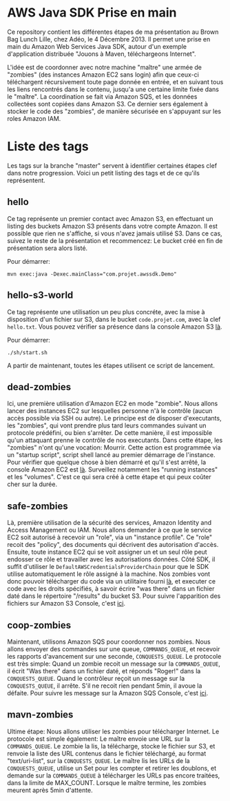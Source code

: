 AWS Java SDK Prise en main
===

Ce repository contient les différentes étapes de ma présentation au Brown Bag Lunch Lille, chez Adéo, le 4 Décembre 2013. Il permet une prise en main du Amazon Web Services Java SDK, autour d'un exemple d'application distribuée "Jouons à Maven, téléchargeons Internet".

L'idée est de coordonner avec notre machine "maître" une armée de "zombies" (des instances Amazon EC2 sans login) afin que ceux-ci téléchargent récursivement toute page donnée en entrée, et en suivant tous les liens rencontrés dans le contenu, jusqu'a une certaine limite fixée dans le "maître". La coordination se fait via Amazon SQS, et les données collectées sont copiées dans Amazon S3. Ce dernier sers également à stocker le code des "zombies", de manière sécurisée en s'appuyant sur les roles Amazon IAM.

Liste des tags
===

Les tags sur la branche "master" servent à identifier certaines étapes clef dans notre progression. Voici un petit listing des tags et de ce qu'ils représentent.

hello
---

Ce tag représente un premier contact avec Amazon S3, en effectuant un listing des buckets Amazon S3 présents dans votre compte Amazon. Il est possible que rien ne s'affiche, si vous n'avez jamais utilisé S3. Dans ce cas, suivez le reste de la présentation et recommencez: Le bucket créé en fin de présentation sera alors listé.

Pour démarrer:

    mvn exec:java -Dexec.mainClass="com.projet.awssdk.Demo"

hello-s3-world
---

Ce tag représente une utilisation un peu plus concréte, avec la mise à disposition d'un fichier sur S3, dans le bucket `code.projet.com`, avec la clef `hello.txt`. Vous pouvez vérifier sa présence dans la console Amazon S3 [là](https://console.aws.amazon.com/s3/home?region=eu-west-1).

Pour démarrer:

    ./sh/start.sh

A partir de maintenant, toutes les étapes utilisent ce script de lancement.

dead-zombies
---

Ici, une première utilisation d'Amazon EC2 en mode "zombie". Nous allons lancer des instances EC2 sur lesquelles personne n'à le contrôle (aucun accès possible via SSH ou autre). Le principe est de disposer d'executants, les "zombies", qui vont prendre plus tard leurs commandes suivant un protocole prédéfini, ou bien s'arrêter. De cette manière, il est impossible qu'un attaquant prenne le contrôle de nos executants. Dans cette étape, les "zombies" n'ont qu'une vocation: Mourrir. Cette action est programmée via un "startup script", script shell lancé au premier démarrage de l'instance. Pour vérifier que quelque chose à bien démarré et qu'il s'est arrêté, la console Amazon EC2 est [là](https://console.aws.amazon.com/ec2/v2/home?region=eu-west-1). Surveillez notamment les "running instances" et les "volumes". C'est ce qui sera créé à cette étape et qui peux coûter cher sur la durée.

safe-zombies
---

Là, première utilisation de la sécurité des services, Amazon Identity and Access Management ou IAM. Nous allons demander à ce que le service EC2 soit autorisé à recevoir un "role", via un "instance profile". Ce "role" recoit des "policy", des documents qui décrivent des autorisation d'accès. Ensuite, toute instance EC2 qui se voit assigner un et un seul rôle peut endosser ce rôle et travailler avec les autorisations données. Côté SDK, il suffit d'utiliser le `DefaultAWSCredentialsProviderChain` pour que le SDK utilise automatiquement le rôle assigné à la machine. Nos zombies vont donc pouvoir télécharger du code via un utilitaire fourni [là](https://github.com/mathieubolla/aws-sdk-bootstraper), et executer ce code avec les droits spécifiés, à savoir écrire "was there" dans un fichier daté dans le répertoire "/results" du bucket S3. Pour suivre l'apparition des fichiers sur Amazon S3 Console, c'est [ici](https://console.aws.amazon.com/s3/home?region=eu-west-1).

coop-zombies
---

Maintenant, utilisons Amazon SQS pour coordonner nos zombies. Nous allons envoyer des commandes sur une queue, `COMMANDS_QUEUE`, et recevoir les rapports d'avancement sur une seconde, `CONQUESTS_QUEUE`. Le protocole est très simple: Quand un zombie recoit un message sur la `COMMANDS_QUEUE`, il écrit "Was there" dans un fichier daté, et réponds "Roger!" dans la `CONQUESTS_QUEUE`. Quand le contrôleur reçoit un message sur la `CONQUESTS_QUEUE`, il arrête. S'il ne recoit rien pendant 5min, il avoue la défaite. Pour suivre les message sur la Amazon SQS Console, c'est [ici](https://console.aws.amazon.com/sqs/home?region=eu-west-1#).

mavn-zombies
---

Ultime étape: Nous allons utiliser les zombies pour télécharger Internet. Le protocole est simple également: Le maître envoie une URL sur la `COMMANDS_QUEUE`. Le zombie la lis, la télécharge, stocke le fichier sur S3, et renvoie la liste des URL contenus dans le fichier téléchargé, au format "text/uri-list", sur la `CONQUESTS_QUEUE`. Le maître lis les URLs de la `CONQUESTS_QUEUE`, utilise un Set pour les compter et retirer les doublons, et demande sur la `COMMANDS_QUEUE` à télécharger les URLs pas encore traitées, dans la limite de MAX_COUNT. Lorsque le maître termine, les zombies meurent après 5min d'attente.